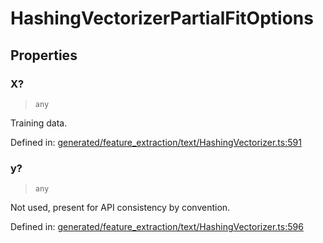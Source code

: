 # HashingVectorizerPartialFitOptions

## Properties

### X?

> `any`

Training data.

Defined in:  [generated/feature\_extraction/text/HashingVectorizer.ts:591](https://github.com/transitive-bullshit/scikit-learn-ts/blob/b59c1ff/packages/sklearn/src/generated/feature_extraction/text/HashingVectorizer.ts#L591)

### y?

> `any`

Not used, present for API consistency by convention.

Defined in:  [generated/feature\_extraction/text/HashingVectorizer.ts:596](https://github.com/transitive-bullshit/scikit-learn-ts/blob/b59c1ff/packages/sklearn/src/generated/feature_extraction/text/HashingVectorizer.ts#L596)
